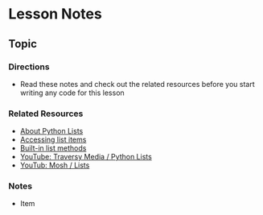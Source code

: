# Lesson Notes
## Topic

### Directions
- Read these notes and check out the related resources before you start writing any code for this lesson


### Related Resources
- [About Python Lists](https://www.w3schools.com/python/python_lists.asp)
- [Accessing list items](https://www.w3schools.com/python/python_lists_access.asp)
- [Built-in list methods](https://www.w3schools.com/python/python_lists_methods.asp)
- [YouTube: Traversy Media / Python Lists](https://youtu.be/JJmcL1N2KQs?feature=shared&t=1060)
- [YouTub: Mosh / Lists](https://youtu.be/_uQrJ0TkZlc?feature=shared&t=6960)


### Notes

- Item 
